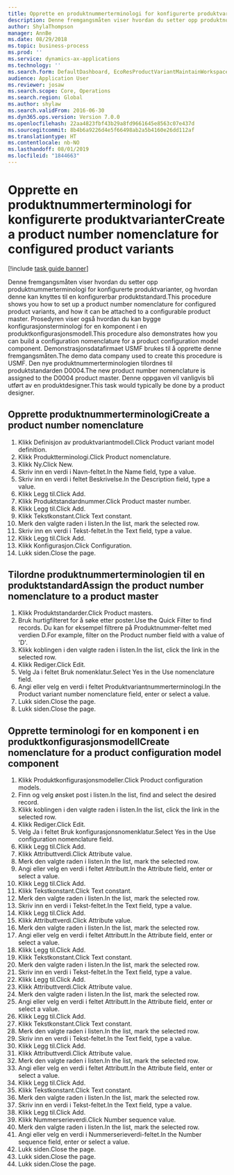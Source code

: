 ```yaml
---
title: Opprette en produktnummerterminologi for konfigurerte produktvarianter
description: Denne fremgangsmåten viser hvordan du setter opp produktnummerterminologi for konfigurerte produktvarianter, og hvordan denne kan knyttes til en konfigurerbar produktstandard.
author: ShylaThompson
manager: AnnBe
ms.date: 08/29/2018
ms.topic: business-process
ms.prod: ''
ms.service: dynamics-ax-applications
ms.technology: ''
ms.search.form: DefaultDashboard, EcoResProductVariantMaintainWorkspace, EcoResNomenclature, EcoResProductListPage, EcoResProductDetails, PCProductConfigurationModelListPage, PCProductConfigurationModelDetails
audience: Application User
ms.reviewer: josaw
ms.search.scope: Core, Operations
ms.search.region: Global
ms.author: shylaw
ms.search.validFrom: 2016-06-30
ms.dyn365.ops.version: Version 7.0.0
ms.openlocfilehash: 22aa4823fbf43b29a8fd9661645e8563c07e437d
ms.sourcegitcommit: 8b4b6a9226d4e5f66498ab2a5b4160e26dd112af
ms.translationtype: HT
ms.contentlocale: nb-NO
ms.lasthandoff: 08/01/2019
ms.locfileid: "1844663"
---
```

# <a name="create-a-product-number-nomenclature-for-configured-product-variants"></a><span data-ttu-id="0c38f-103">Opprette en produktnummerterminologi for konfigurerte produktvarianter</span><span class="sxs-lookup"><span data-stu-id="0c38f-103">Create a product number nomenclature for configured product variants</span></span>

[!include [task guide banner](../../includes/task-guide-banner.md)]

<span data-ttu-id="0c38f-104">Denne fremgangsmåten viser hvordan du setter opp produktnummerterminologi for konfigurerte produktvarianter, og hvordan denne kan knyttes til en konfigurerbar produktstandard.</span><span class="sxs-lookup"><span data-stu-id="0c38f-104">This procedure shows you how to set up a product number nomenclature for configured product variants, and how it can be attached to a configurable product master.</span></span> <span data-ttu-id="0c38f-105">Prosedyren viser også hvordan du kan bygge konfigurasjonsterminologi for en komponent i en produktkonfigurasjonsmodell.</span><span class="sxs-lookup"><span data-stu-id="0c38f-105">This procedure also demonstrates how you can build a configuration nomenclature for a product configuration model component.</span></span> <span data-ttu-id="0c38f-106">Demonstrasjonsdatafirmaet USMF brukes til å opprette denne fremgangsmåten.</span><span class="sxs-lookup"><span data-stu-id="0c38f-106">The demo data company used to create this procedure is USMF.</span></span> <span data-ttu-id="0c38f-107">Den nye produktnummerterminologien tilordnes til produktstandarden D0004.</span><span class="sxs-lookup"><span data-stu-id="0c38f-107">The new product number nomenclature is assigned to the D0004 product master.</span></span> <span data-ttu-id="0c38f-108">Denne oppgaven vil vanligvis bli utført av en produktdesigner.</span><span class="sxs-lookup"><span data-stu-id="0c38f-108">This task would typically be done by a product designer.</span></span>


## <a name="create-a-product-number-nomenclature"></a><span data-ttu-id="0c38f-109">Opprette produktnummerterminologi</span><span class="sxs-lookup"><span data-stu-id="0c38f-109">Create a product number nomenclature</span></span>
1. <span data-ttu-id="0c38f-110">Klikk Definisjon av produktvariantmodell.</span><span class="sxs-lookup"><span data-stu-id="0c38f-110">Click Product variant model definition.</span></span>
2. <span data-ttu-id="0c38f-111">Klikk Produktterminologi.</span><span class="sxs-lookup"><span data-stu-id="0c38f-111">Click Product nomenclature.</span></span>
3. <span data-ttu-id="0c38f-112">Klikk Ny.</span><span class="sxs-lookup"><span data-stu-id="0c38f-112">Click New.</span></span>
4. <span data-ttu-id="0c38f-113">Skriv inn en verdi i Navn-feltet.</span><span class="sxs-lookup"><span data-stu-id="0c38f-113">In the Name field, type a value.</span></span>
5. <span data-ttu-id="0c38f-114">Skriv inn en verdi i feltet Beskrivelse.</span><span class="sxs-lookup"><span data-stu-id="0c38f-114">In the Description field, type a value.</span></span>
6. <span data-ttu-id="0c38f-115">Klikk Legg til.</span><span class="sxs-lookup"><span data-stu-id="0c38f-115">Click Add.</span></span>
7. <span data-ttu-id="0c38f-116">Klikk Produktstandardnummer.</span><span class="sxs-lookup"><span data-stu-id="0c38f-116">Click Product master number.</span></span>
8. <span data-ttu-id="0c38f-117">Klikk Legg til.</span><span class="sxs-lookup"><span data-stu-id="0c38f-117">Click Add.</span></span>
9. <span data-ttu-id="0c38f-118">Klikk Tekstkonstant.</span><span class="sxs-lookup"><span data-stu-id="0c38f-118">Click Text constant.</span></span>
10. <span data-ttu-id="0c38f-119">Merk den valgte raden i listen.</span><span class="sxs-lookup"><span data-stu-id="0c38f-119">In the list, mark the selected row.</span></span>
11. <span data-ttu-id="0c38f-120">Skriv inn en verdi i Tekst-feltet.</span><span class="sxs-lookup"><span data-stu-id="0c38f-120">In the Text field, type a value.</span></span>
12. <span data-ttu-id="0c38f-121">Klikk Legg til.</span><span class="sxs-lookup"><span data-stu-id="0c38f-121">Click Add.</span></span>
13. <span data-ttu-id="0c38f-122">Klikk Konfigurasjon.</span><span class="sxs-lookup"><span data-stu-id="0c38f-122">Click Configuration.</span></span>
14. <span data-ttu-id="0c38f-123">Lukk siden.</span><span class="sxs-lookup"><span data-stu-id="0c38f-123">Close the page.</span></span>

## <a name="assign-the-product-number-nomenclature-to-a-product-master"></a><span data-ttu-id="0c38f-124">Tilordne produktnummerterminologien til en produktstandard</span><span class="sxs-lookup"><span data-stu-id="0c38f-124">Assign the product number nomenclature to a product master</span></span>
1. <span data-ttu-id="0c38f-125">Klikk Produktstandarder.</span><span class="sxs-lookup"><span data-stu-id="0c38f-125">Click Product masters.</span></span>
2. <span data-ttu-id="0c38f-126">Bruk hurtigfilteret for å søke etter poster.</span><span class="sxs-lookup"><span data-stu-id="0c38f-126">Use the Quick Filter to find records.</span></span> <span data-ttu-id="0c38f-127">Du kan for eksempel filtrere på Produktnummer-feltet med verdien D.</span><span class="sxs-lookup"><span data-stu-id="0c38f-127">For example, filter on the Product number field with a value of 'D'.</span></span>
3. <span data-ttu-id="0c38f-128">Klikk koblingen i den valgte raden i listen.</span><span class="sxs-lookup"><span data-stu-id="0c38f-128">In the list, click the link in the selected row.</span></span>
4. <span data-ttu-id="0c38f-129">Klikk Rediger.</span><span class="sxs-lookup"><span data-stu-id="0c38f-129">Click Edit.</span></span>
5. <span data-ttu-id="0c38f-130">Velg Ja i feltet Bruk nomenklatur.</span><span class="sxs-lookup"><span data-stu-id="0c38f-130">Select Yes in the Use nomenclature field.</span></span>
6. <span data-ttu-id="0c38f-131">Angi eller velg en verdi i feltet Produktvariantnummerterminologi.</span><span class="sxs-lookup"><span data-stu-id="0c38f-131">In the Product variant number nomenclature field, enter or select a value.</span></span>
7. <span data-ttu-id="0c38f-132">Lukk siden.</span><span class="sxs-lookup"><span data-stu-id="0c38f-132">Close the page.</span></span>
8. <span data-ttu-id="0c38f-133">Lukk siden.</span><span class="sxs-lookup"><span data-stu-id="0c38f-133">Close the page.</span></span>

## <a name="create-nomenclature-for-a-product-configuration-model-component"></a><span data-ttu-id="0c38f-134">Opprette terminologi for en komponent i en produktkonfigurasjonsmodell</span><span class="sxs-lookup"><span data-stu-id="0c38f-134">Create nomenclature for a product configuration model component</span></span>
1. <span data-ttu-id="0c38f-135">Klikk Produktkonfigurasjonsmodeller.</span><span class="sxs-lookup"><span data-stu-id="0c38f-135">Click Product configuration models.</span></span>
2. <span data-ttu-id="0c38f-136">Finn og velg ønsket post i listen.</span><span class="sxs-lookup"><span data-stu-id="0c38f-136">In the list, find and select the desired record.</span></span>
3. <span data-ttu-id="0c38f-137">Klikk koblingen i den valgte raden i listen.</span><span class="sxs-lookup"><span data-stu-id="0c38f-137">In the list, click the link in the selected row.</span></span>
4. <span data-ttu-id="0c38f-138">Klikk Rediger.</span><span class="sxs-lookup"><span data-stu-id="0c38f-138">Click Edit.</span></span>
5. <span data-ttu-id="0c38f-139">Velg Ja i feltet Bruk konfigurasjonsnomenklatur.</span><span class="sxs-lookup"><span data-stu-id="0c38f-139">Select Yes in the Use configuration nomenclature field.</span></span>
6. <span data-ttu-id="0c38f-140">Klikk Legg til.</span><span class="sxs-lookup"><span data-stu-id="0c38f-140">Click Add.</span></span>
7. <span data-ttu-id="0c38f-141">Klikk Attributtverdi.</span><span class="sxs-lookup"><span data-stu-id="0c38f-141">Click Attribute value.</span></span>
8. <span data-ttu-id="0c38f-142">Merk den valgte raden i listen.</span><span class="sxs-lookup"><span data-stu-id="0c38f-142">In the list, mark the selected row.</span></span>
9. <span data-ttu-id="0c38f-143">Angi eller velg en verdi i feltet Attributt.</span><span class="sxs-lookup"><span data-stu-id="0c38f-143">In the Attribute field, enter or select a value.</span></span>
10. <span data-ttu-id="0c38f-144">Klikk Legg til.</span><span class="sxs-lookup"><span data-stu-id="0c38f-144">Click Add.</span></span>
11. <span data-ttu-id="0c38f-145">Klikk Tekstkonstant.</span><span class="sxs-lookup"><span data-stu-id="0c38f-145">Click Text constant.</span></span>
12. <span data-ttu-id="0c38f-146">Merk den valgte raden i listen.</span><span class="sxs-lookup"><span data-stu-id="0c38f-146">In the list, mark the selected row.</span></span>
13. <span data-ttu-id="0c38f-147">Skriv inn en verdi i Tekst-feltet.</span><span class="sxs-lookup"><span data-stu-id="0c38f-147">In the Text field, type a value.</span></span>
14. <span data-ttu-id="0c38f-148">Klikk Legg til.</span><span class="sxs-lookup"><span data-stu-id="0c38f-148">Click Add.</span></span>
15. <span data-ttu-id="0c38f-149">Klikk Attributtverdi.</span><span class="sxs-lookup"><span data-stu-id="0c38f-149">Click Attribute value.</span></span>
16. <span data-ttu-id="0c38f-150">Merk den valgte raden i listen.</span><span class="sxs-lookup"><span data-stu-id="0c38f-150">In the list, mark the selected row.</span></span>
17. <span data-ttu-id="0c38f-151">Angi eller velg en verdi i feltet Attributt.</span><span class="sxs-lookup"><span data-stu-id="0c38f-151">In the Attribute field, enter or select a value.</span></span>
18. <span data-ttu-id="0c38f-152">Klikk Legg til.</span><span class="sxs-lookup"><span data-stu-id="0c38f-152">Click Add.</span></span>
19. <span data-ttu-id="0c38f-153">Klikk Tekstkonstant.</span><span class="sxs-lookup"><span data-stu-id="0c38f-153">Click Text constant.</span></span>
20. <span data-ttu-id="0c38f-154">Merk den valgte raden i listen.</span><span class="sxs-lookup"><span data-stu-id="0c38f-154">In the list, mark the selected row.</span></span>
21. <span data-ttu-id="0c38f-155">Skriv inn en verdi i Tekst-feltet.</span><span class="sxs-lookup"><span data-stu-id="0c38f-155">In the Text field, type a value.</span></span>
22. <span data-ttu-id="0c38f-156">Klikk Legg til.</span><span class="sxs-lookup"><span data-stu-id="0c38f-156">Click Add.</span></span>
23. <span data-ttu-id="0c38f-157">Klikk Attributtverdi.</span><span class="sxs-lookup"><span data-stu-id="0c38f-157">Click Attribute value.</span></span>
24. <span data-ttu-id="0c38f-158">Merk den valgte raden i listen.</span><span class="sxs-lookup"><span data-stu-id="0c38f-158">In the list, mark the selected row.</span></span>
25. <span data-ttu-id="0c38f-159">Angi eller velg en verdi i feltet Attributt.</span><span class="sxs-lookup"><span data-stu-id="0c38f-159">In the Attribute field, enter or select a value.</span></span>
26. <span data-ttu-id="0c38f-160">Klikk Legg til.</span><span class="sxs-lookup"><span data-stu-id="0c38f-160">Click Add.</span></span>
27. <span data-ttu-id="0c38f-161">Klikk Tekstkonstant.</span><span class="sxs-lookup"><span data-stu-id="0c38f-161">Click Text constant.</span></span>
28. <span data-ttu-id="0c38f-162">Merk den valgte raden i listen.</span><span class="sxs-lookup"><span data-stu-id="0c38f-162">In the list, mark the selected row.</span></span>
29. <span data-ttu-id="0c38f-163">Skriv inn en verdi i Tekst-feltet.</span><span class="sxs-lookup"><span data-stu-id="0c38f-163">In the Text field, type a value.</span></span>
30. <span data-ttu-id="0c38f-164">Klikk Legg til.</span><span class="sxs-lookup"><span data-stu-id="0c38f-164">Click Add.</span></span>
31. <span data-ttu-id="0c38f-165">Klikk Attributtverdi.</span><span class="sxs-lookup"><span data-stu-id="0c38f-165">Click Attribute value.</span></span>
32. <span data-ttu-id="0c38f-166">Merk den valgte raden i listen.</span><span class="sxs-lookup"><span data-stu-id="0c38f-166">In the list, mark the selected row.</span></span>
33. <span data-ttu-id="0c38f-167">Angi eller velg en verdi i feltet Attributt.</span><span class="sxs-lookup"><span data-stu-id="0c38f-167">In the Attribute field, enter or select a value.</span></span>
34. <span data-ttu-id="0c38f-168">Klikk Legg til.</span><span class="sxs-lookup"><span data-stu-id="0c38f-168">Click Add.</span></span>
35. <span data-ttu-id="0c38f-169">Klikk Tekstkonstant.</span><span class="sxs-lookup"><span data-stu-id="0c38f-169">Click Text constant.</span></span>
36. <span data-ttu-id="0c38f-170">Merk den valgte raden i listen.</span><span class="sxs-lookup"><span data-stu-id="0c38f-170">In the list, mark the selected row.</span></span>
37. <span data-ttu-id="0c38f-171">Skriv inn en verdi i Tekst-feltet.</span><span class="sxs-lookup"><span data-stu-id="0c38f-171">In the Text field, type a value.</span></span>
38. <span data-ttu-id="0c38f-172">Klikk Legg til.</span><span class="sxs-lookup"><span data-stu-id="0c38f-172">Click Add.</span></span>
39. <span data-ttu-id="0c38f-173">Klikk Nummerserieverdi.</span><span class="sxs-lookup"><span data-stu-id="0c38f-173">Click Number sequence value.</span></span>
40. <span data-ttu-id="0c38f-174">Merk den valgte raden i listen.</span><span class="sxs-lookup"><span data-stu-id="0c38f-174">In the list, mark the selected row.</span></span>
41. <span data-ttu-id="0c38f-175">Angi eller velg en verdi i Nummerserieverdi-feltet.</span><span class="sxs-lookup"><span data-stu-id="0c38f-175">In the Number sequence field, enter or select a value.</span></span>
42. <span data-ttu-id="0c38f-176">Lukk siden.</span><span class="sxs-lookup"><span data-stu-id="0c38f-176">Close the page.</span></span>
43. <span data-ttu-id="0c38f-177">Lukk siden.</span><span class="sxs-lookup"><span data-stu-id="0c38f-177">Close the page.</span></span>
44. <span data-ttu-id="0c38f-178">Lukk siden.</span><span class="sxs-lookup"><span data-stu-id="0c38f-178">Close the page.</span></span>

